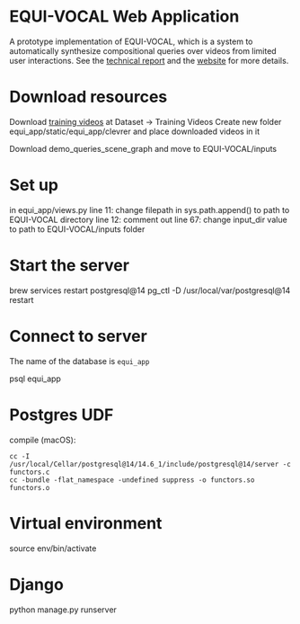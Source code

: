 # EQUI-VOCAL Web Application

A prototype implementation of EQUI-VOCAL, which is a system to automatically synthesize compositional queries over videos from limited user interactions. See the [technical report](https://arxiv.org/abs/2301.00929) and the [website](https://db.cs.washington.edu/projects/visualworld/) for more details.

# Download resources
Download [training videos](http://clevrer.csail.mit.edu/) at Dataset → Training Videos
Create new folder equi_app/static/equi_app/clevrer and place downloaded videos in it

Download demo_queries_scene_graph and move to EQUI-VOCAL/inputs

# Set up
in equi_app/views.py
	line 11: change filepath in sys.path.append() to path to EQUI-VOCAL directory
	line 12: comment out
	line 67: change input_dir value to path to EQUI-VOCAL/inputs folder 


# Start the server
brew services restart postgresql@14
pg_ctl -D /usr/local/var/postgresql@14 restart

# Connect to server
The name of the database is `equi_app`

psql equi_app

# Postgres UDF
compile (macOS):
```
cc -I /usr/local/Cellar/postgresql@14/14.6_1/include/postgresql@14/server -c functors.c
cc -bundle -flat_namespace -undefined suppress -o functors.so functors.o
```

# Virtual environment
source env/bin/activate

# Django
python manage.py runserver